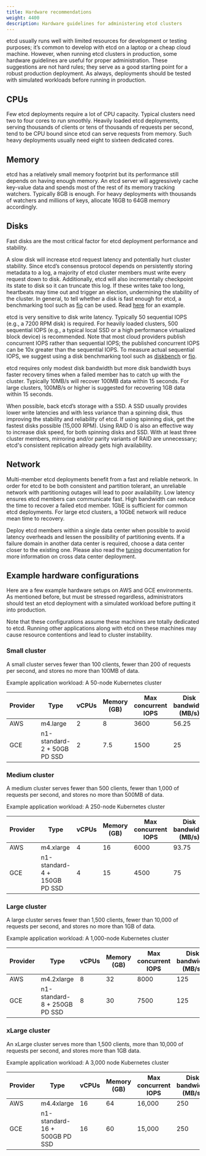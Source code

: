 ```yaml
---
title: Hardware recommendations
weight: 4400
description: Hardware guidelines for administering etcd clusters
---
```


etcd usually runs well with limited resources for development or testing purposes; it’s common to develop with etcd on a  laptop or a cheap cloud machine. However, when running etcd clusters in production, some hardware guidelines are useful for proper administration. These suggestions are not hard rules; they serve as a good starting point for a robust production deployment. As always, deployments should be tested with simulated workloads before running in production.

## CPUs

Few etcd deployments require a lot of CPU capacity. Typical clusters need two to four cores to run smoothly.
Heavily loaded etcd deployments, serving thousands of clients or tens of thousands of requests per second, tend to be CPU bound since etcd can serve requests from memory. Such heavy deployments usually need eight to sixteen dedicated cores.


## Memory

etcd has a relatively small memory footprint but its performance still depends on having enough memory. An etcd server will aggressively cache key-value data and spends most of the rest of its memory tracking watchers. Typically 8GB is enough. For heavy deployments with thousands of watchers and millions of keys, allocate 16GB to 64GB memory accordingly.


## Disks

Fast disks are the most critical factor for etcd deployment performance and stability.

A slow disk will increase etcd request latency and potentially hurt cluster stability. Since etcd’s consensus protocol depends on persistently storing metadata to a log, a majority of etcd cluster members must write every request down to disk. Additionally, etcd will also incrementally checkpoint its state to disk so it can truncate this log. If these writes take too long, heartbeats may time out and trigger an election, undermining the stability of the cluster. In general, to tell whether a disk is fast enough for etcd, a benchmarking tool such as [fio][fio] can be used. Read [here][fio-blog-post] for an example.

etcd is very sensitive to disk write latency. Typically 50 sequential IOPS (e.g., a 7200 RPM disk) is required. For heavily loaded clusters, 500 sequential IOPS (e.g., a typical local SSD or a high performance virtualized block device) is recommended. Note that most cloud providers publish concurrent IOPS rather than sequential IOPS; the published concurrent IOPS can be 10x greater than the sequential IOPS. To measure actual sequential IOPS, we suggest using a disk benchmarking tool such as [diskbench][diskbench] or [fio][fio].

etcd requires only modest disk bandwidth but more disk bandwidth buys faster recovery times when a failed member has to catch up with the cluster. Typically 10MB/s will recover 100MB data within 15 seconds. For large clusters, 100MB/s or higher is suggested for recovering 1GB data within 15 seconds.

When possible, back etcd’s storage with a SSD. A SSD usually provides lower write latencies and with less variance than a spinning disk, thus improving the stability and reliability of etcd. If using spinning disk, get the fastest disks possible (15,000 RPM). Using RAID 0 is also an effective way to increase disk speed, for both spinning disks and SSD. With at least three cluster members, mirroring and/or parity variants of RAID are unnecessary; etcd's consistent replication already gets high availability.


## Network

Multi-member etcd deployments benefit from a fast and reliable network. In order for etcd to be both consistent and partition tolerant, an unreliable network with partitioning outages will lead to poor availability. Low latency ensures etcd members can communicate fast. High bandwidth can reduce the time to recover a failed etcd member. 1GbE is sufficient for common etcd deployments. For large etcd clusters, a 10GbE network will reduce mean time to recovery.

Deploy etcd members within a single data center when possible to avoid latency overheads and lessen the possibility of partitioning events. If a failure domain in another data center is required, choose a data center closer to the existing one. Please also read the [tuning][tuning] documentation for more information on cross data center deployment.


## Example hardware configurations

Here are a few example hardware setups on AWS and GCE environments. As mentioned before, but must be stressed  regardless, administrators should test an etcd deployment with a simulated workload before putting it into production.

Note that these configurations assume these machines are totally dedicated to etcd. Running other applications along with etcd on these machines may cause resource contentions and lead to cluster instability.

### Small cluster

A small cluster serves fewer than 100 clients, fewer than 200 of requests per second, and stores no more than 100MB of data.

Example application workload: A 50-node Kubernetes cluster

| Provider | Type | vCPUs | Memory (GB) | Max concurrent IOPS | Disk bandwidth (MB/s) |
|----------|------|-------|--------|------|----------------|
| AWS | m4.large | 2 | 8 | 3600 | 56.25 |
| GCE | n1-standard-2 + 50GB PD SSD | 2 | 7.5 | 1500 | 25 |


### Medium cluster

A medium cluster serves fewer than 500 clients, fewer than 1,000 of requests per second, and stores no more than 500MB of data.

Example application workload: A 250-node Kubernetes cluster

| Provider | Type | vCPUs | Memory (GB) | Max concurrent IOPS | Disk bandwidth (MB/s) |
|----------|------|-------|--------|------|----------------|
| AWS | m4.xlarge | 4 | 16 | 6000 | 93.75 |
| GCE | n1-standard-4 + 150GB PD SSD | 4 | 15 | 4500 | 75 |


### Large cluster

A large cluster serves fewer than 1,500 clients, fewer than 10,000 of requests per second, and stores no more  than 1GB of data.

Example application workload: A 1,000-node Kubernetes cluster

| Provider | Type | vCPUs | Memory (GB) | Max concurrent IOPS | Disk bandwidth (MB/s) |
|----------|------|-------|--------|------|----------------|
| AWS | m4.2xlarge | 8 | 32 | 8000 | 125 |
| GCE | n1-standard-8 + 250GB PD SSD | 8 | 30 | 7500 | 125 |


### xLarge cluster

An xLarge cluster serves more than 1,500 clients, more than 10,000 of requests per second, and stores more than 1GB data.

Example application workload: A 3,000 node Kubernetes cluster

| Provider | Type | vCPUs | Memory (GB) | Max concurrent IOPS | Disk bandwidth (MB/s) |
|----------|------|-------|--------|------|----------------|
| AWS | m4.4xlarge | 16 | 64 | 16,000 | 250 |
| GCE | n1-standard-16 + 500GB PD SSD | 16 | 60 | 15,000 | 250 |


[diskbench]: https://github.com/ongardie/diskbenchmark
[fio]: https://github.com/axboe/fio
[fio-blog-post]: https://www.ibm.com/cloud/blog/using-fio-to-tell-whether-your-storage-is-fast-enough-for-etcd
[tuning]: ../tuning.md
